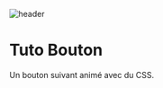 ![header](https://github.com/SpongeBobby72/tuto_bouton/bouton_hover_1/src/assets/Bouton_suivant.jpg)

# Tuto Bouton

Un bouton suivant animé avec du CSS.